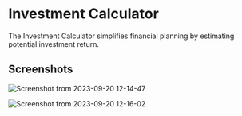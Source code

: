 # Investment Calculator

The Investment Calculator simplifies financial planning by estimating potential investment return.

## Screenshots

![Screenshot from 2023-09-20 12-14-47](https://github.com/hanifomarr/expense-tracker/assets/57039713/35cc75e1-f382-434e-8cdb-a077a07ecdcd)

![Screenshot from 2023-09-20 12-16-02](https://github.com/hanifomarr/expense-tracker/assets/57039713/aa4cdd1c-4617-4029-b62c-75ad37546797)
